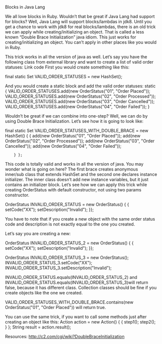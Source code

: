 Blocks in Java Lang

We all love blocks in Ruby.  Wouldn’t that be great if Java Lang had support for blocks? Well, Java Lang will support blocks/lambdas in jdk8.  Until you get a chance to work with jdk8 for real blocks/lambdas, there is an old trick we can apply while creating/initializing an object. That is called a less known “Double Brace Initialization” java idiom.  This just works for creating/initializing an object. You can’t apply in other places like you would in Ruby.

This trick works in all the version of java as well.
Let’s say you have the following class from external library and want to create a list of valid order statuses:
Link code
First you would create something like this:

final static Set<OrderStatus> VALID_ORDER_STATUSES = new HashSet<OrderStatus>();

And you would create a static block and add the valid order statuses:
static {
        VALID_ORDER_STATUSES.add(new OrderStatus("01", "Order Placed"));
        VALID_ORDER_STATUSES.add(new OrderStatus("02", "Order Processed"));
        VALID_ORDER_STATUSES.add(new OrderStatus("03", "Order Cancelled"));
        VALID_ORDER_STATUSES.add(new OrderStatus("04", "Order Failed"));
    }

Wouldn’t be great if we can combine into one-step? Well, we can do by using Double Brace Initialization. Let’s see how it is going to look like:

final static Set<OrderStatus> VALID_ORDER_STATUSES_WITH_DOUBLE_BRACE = new HashSet<OrderStatus>() { {
            add(new OrderStatus("01", "Order Placed"));
            add(new OrderStatus("02", "Order Processed"));
            add(new OrderStatus("03", "Order Cancelled"));
            add(new OrderStatus("04", "Order Failed"));

        } };

This code is totally valid and works in all the version of java. You may wonder what is going on here?
The first brace creates anonymous inner/sub class that extends HashSet and the second one declares instance initializer. The inner class doesn’t add new instance variables, but it just contains an initializer block. 
Let’s see how we can apply this trick while creating OrderStatus with default constructor, not using two params constructor. 

OrderStatus INVALID_ORDER_STATUS = new OrderStatus() { {
            setCode("XX");
            setDescription("Invalid");
        }};

You have to note that if you create a new object with the same order status code and description is not exactly equal to the one you created. 

Let’s say you are creating a new:

OrderStatus INVALID_ORDER_STATUS_2 = new OrderStatus() { {
            setCode("XX");
            setDescription("Invalid");
        }};

OrderStatus INVALID_ORDER_STATUS_3 = new OrderStatus();
INVALID_ORDER_STATUS_3.setCode("XX");
INVALID_ORDER_STATUS_3.setDescription("Invalid");

INVALID_ORDER_STATUS.equals(INVALID_ORDER_STATUS_2) and INVALID_ORDER_STATUS.equals(INVALID_ORDER_STATUS_3)will return false, because it has different class. 
Collection classes should be fine if you create objects like the one we created. 

VALID_ORDER_STATUSES_WITH_DOUBLE_BRACE.contains(new OrderStatus("01", "Order Placed")) will return true.

You can use the same trick, if you want to call some methods just after creating an object like this:
        Action action = new Action() {
            {
                step1();
                step2();
            }
        };
        String result = action.result();


Resources:
http://c2.com/cgi/wiki?DoubleBraceInitialization

